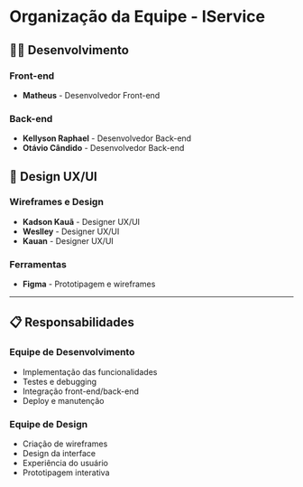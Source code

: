 # Organização da Equipe - IService

## 👨‍💻 Desenvolvimento

### Front-end
- **Matheus** - Desenvolvedor Front-end

### Back-end
- **Kellyson Raphael** - Desenvolvedor Back-end
- **Otávio Cândido** - Desenvolvedor Back-end

## 🎨 Design UX/UI

### Wireframes e Design
- **Kadson Kauã** - Designer UX/UI
- **Weslley** - Designer UX/UI  
- **Kauan** - Designer UX/UI

### Ferramentas
- **Figma** - Prototipagem e wireframes

---

## 📋 Responsabilidades

### Equipe de Desenvolvimento
- Implementação das funcionalidades
- Testes e debugging
- Integração front-end/back-end
- Deploy e manutenção

### Equipe de Design
- Criação de wireframes
- Design da interface
- Experiência do usuário
- Prototipagem interativa